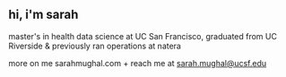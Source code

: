 ## hi, i'm sarah 

master's in health data science at UC San Francisco, graduated from UC Riverside & previously ran operations at natera

more on me sarahmughal.com + reach me at sarah.mughal@ucsf.edu
<!--
**sarahmughal/sarahmughal** is a ✨ _special_ ✨ repository because its `README.md` (this file) appears on your GitHub profile.

Here are some ideas to get you started:

- 🔭 I’m currently working on ...
- 🌱 I’m currently learning ...
- 👯 I’m looking to collaborate on ...
- 🤔 I’m looking for help with ...
- 💬 Ask me about ...
- 📫 How to reach me: ...
- 😄 Pronouns: ...
- ⚡ Fun fact: ...
-->
